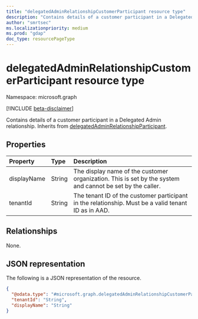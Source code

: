 ```yaml
---
title: "delegatedAdminRelationshipCustomerParticipant resource type"
description: "Contains details of a customer participant in a Delegated Admin relationship."
author: "smrtsec"
ms.localizationpriority: medium
ms.prod: "gdap"
doc_type: resourcePageType
---
```


# delegatedAdminRelationshipCustomerParticipant resource type

Namespace: microsoft.graph

[!INCLUDE [beta-disclaimer](../../includes/beta-disclaimer.md)]

Contains details of a customer participant in a Delegated Admin relationship. Inherits from [delegatedAdminRelationshipParticipant](../resources/delegatedAdminRelationshipParticipant.md).

## Properties
|Property|Type|Description|
|:---|:---|:---|
|displayName|String|The display name of the customer organization. This is set by the system and cannot be set by the caller.|
|tenantId|String|The tenant ID of the customer participant in the relationship. Must be a valid tenant ID as in AAD.|

## Relationships
None.

## JSON representation
The following is a JSON representation of the resource.
<!-- {
  "blockType": "resource",
  "@odata.type": "microsoft.graph.delegatedAdminRelationshipCustomerParticipant"
}
-->
``` json
{
  "@odata.type": "#microsoft.graph.delegatedAdminRelationshipCustomerParticipant",
  "tenantId": "String",
  "displayName": "String"
}
```

